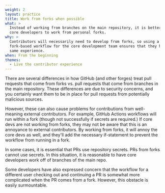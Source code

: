 ```yaml
---
weight: 2
layout: practice
title: Work from forks when possible
what: >
  Instead of working from branches on the main repository, it is better for
  core developers to work from personal forks.
why: >
  Contributors will necessarily need to develop from forks, so using a
  fork-based workflow for the core development team ensures that they have the
  same experience.
when: From the beginning
themes:
  - Live the contributor experience
---
```


There are several differences in how GitHub (and other forges) treat pull
requests that come from forks vs. pull requests that come from branches in the
main repository. These differences are due to security concerns, and you
certainly want them to be in place for pull requests from potentially malicious
sources.

However, these can also cause problems for contributions from well-meaning
external contributors. For example, GitHub Actions workflows will run within a
fork (though not successfully if secrets are required.) If core devs are not
working from forks, they may not be aware that this is an annoyance to external
contributors. By working from forks, it will annoy the core devs as well, and
they'll add the necessary if-statement to prevent the workflow from running in
a fork.

In some cases, it is essential that PRs use repository secrets. PRs from forks
cannot use secrets. In this situation, it is reasonable to have core developers
work off of branches of the main repo.

Some developers have also expressed concern that the workflow for a different
user checking out and continuing a PR is somewhat more complicated when the PR
comes from a fork. However, this obstacle is easily surmountable.
